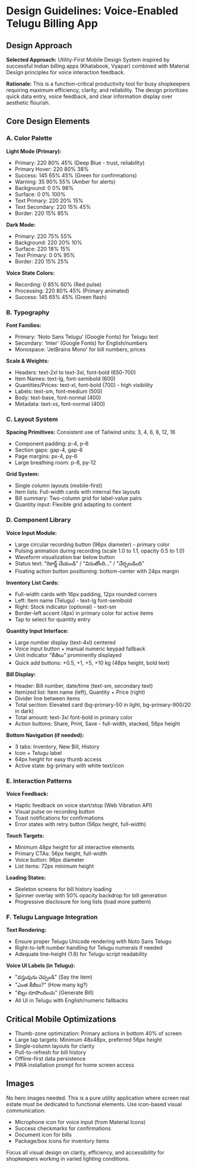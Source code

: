 # Design Guidelines: Voice-Enabled Telugu Billing App

## Design Approach
**Selected Approach:** Utility-First Mobile Design System inspired by successful Indian billing apps (Khatabook, Vyapar) combined with Material Design principles for voice interaction feedback.

**Rationale:** This is a function-critical productivity tool for busy shopkeepers requiring maximum efficiency, clarity, and reliability. The design prioritizes quick data entry, voice feedback, and clear information display over aesthetic flourish.

## Core Design Elements

### A. Color Palette

**Light Mode (Primary):**
- Primary: 220 80% 45% (Deep Blue - trust, reliability)
- Primary Hover: 220 80% 38%
- Success: 145 65% 45% (Green for confirmations)
- Warning: 35 90% 55% (Amber for alerts)
- Background: 0 0% 98%
- Surface: 0 0% 100%
- Text Primary: 220 20% 15%
- Text Secondary: 220 15% 45%
- Border: 220 15% 85%

**Dark Mode:**
- Primary: 220 75% 55%
- Background: 220 20% 10%
- Surface: 220 18% 15%
- Text Primary: 0 0% 95%
- Border: 220 15% 25%

**Voice State Colors:**
- Recording: 0 85% 60% (Red pulse)
- Processing: 220 80% 45% (Primary animated)
- Success: 145 65% 45% (Green flash)

### B. Typography

**Font Families:**
- Primary: 'Noto Sans Telugu' (Google Fonts) for Telugu text
- Secondary: 'Inter' (Google Fonts) for English/numbers
- Monospace: 'JetBrains Mono' for bill numbers, prices

**Scale & Weights:**
- Headers: text-2xl to text-3xl, font-bold (650-700)
- Item Names: text-lg, font-semibold (600)
- Quantities/Prices: text-xl, font-bold (700) - high visibility
- Labels: text-sm, font-medium (500)
- Body: text-base, font-normal (400)
- Metadata: text-xs, font-normal (400)

### C. Layout System

**Spacing Primitives:** Consistent use of Tailwind units: 3, 4, 6, 8, 12, 16
- Component padding: p-4, p-6
- Section gaps: gap-4, gap-6
- Page margins: px-4, py-6
- Large breathing room: p-8, py-12

**Grid System:**
- Single column layouts (mobile-first)
- Item lists: Full-width cards with internal flex layouts
- Bill summary: Two-column grid for label-value pairs
- Quantity input: Flexible grid adapting to content

### D. Component Library

**Voice Input Module:**
- Large circular recording button (96px diameter) - primary color
- Pulsing animation during recording (scale 1.0 to 1.1, opacity 0.5 to 1.0)
- Waveform visualization bar below button
- Status text: "రికార్డ్ చేయండి" / "వినుతోంది..." / "చేర్చబడింది"
- Floating action button positioning: bottom-center with 24px margin

**Inventory List Cards:**
- Full-width cards with 16px padding, 12px rounded corners
- Left: Item name (Telugu) - text-lg font-semibold
- Right: Stock indicator (optional) - text-sm
- Border-left accent (4px) in primary color for active items
- Tap to select for quantity entry

**Quantity Input Interface:**
- Large number display (text-4xl) centered
- Voice input button + manual numeric keypad fallback
- Unit indicator "కేజీలు" prominently displayed
- Quick add buttons: +0.5, +1, +5, +10 kg (48px height, bold text)

**Bill Display:**
- Header: Bill number, date/time (text-sm, secondary text)
- Itemized list: Item name (left), Quantity + Price (right)
- Divider line between items
- Total section: Elevated card (bg-primary-50 in light, bg-primary-900/20 in dark)
- Total amount: text-3xl font-bold in primary color
- Action buttons: Share, Print, Save - full-width, stacked, 56px height

**Bottom Navigation (if needed):**
- 3 tabs: Inventory, New Bill, History
- Icon + Telugu label
- 64px height for easy thumb access
- Active state: bg-primary with white text/icon

### E. Interaction Patterns

**Voice Feedback:**
- Haptic feedback on voice start/stop (Web Vibration API)
- Visual pulse on recording button
- Toast notifications for confirmations
- Error states with retry button (56px height, full-width)

**Touch Targets:**
- Minimum 48px height for all interactive elements
- Primary CTAs: 56px height, full-width
- Voice button: 96px diameter
- List items: 72px minimum height

**Loading States:**
- Skeleton screens for bill history loading
- Spinner overlay with 50% opacity backdrop for bill generation
- Progressive disclosure for long lists (load more pattern)

### F. Telugu Language Integration

**Text Rendering:**
- Ensure proper Telugu Unicode rendering with Noto Sans Telugu
- Right-to-left number handling for Telugu numerals if needed
- Adequate line-height (1.6) for Telugu script readability

**Voice UI Labels (in Telugu):**
- "వస్తువును చెప్పండి" (Say the item)
- "ఎంత కేజీలు?" (How many kg?)
- "బిల్లు రూపొందించు" (Generate Bill)
- All UI in Telugu with English/numeric fallbacks

## Critical Mobile Optimizations

- Thumb-zone optimization: Primary actions in bottom 40% of screen
- Large tap targets: Minimum 48x48px, preferred 56px height
- Single-column layouts for clarity
- Pull-to-refresh for bill history
- Offline-first data persistence
- PWA installation prompt for home screen access

## Images

No hero images needed. This is a pure utility application where screen real estate must be dedicated to functional elements. Use icon-based visual communication:
- Microphone icon for voice input (from Material Icons)
- Success checkmarks for confirmations
- Document icon for bills
- Package/box icons for inventory items

Focus all visual design on clarity, efficiency, and accessibility for shopkeepers working in varied lighting conditions.